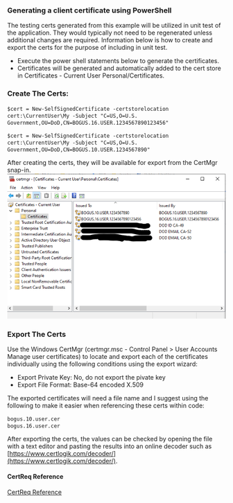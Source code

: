 ### Generating a client certificate using PowerShell

The testing certs generated from this example will be utilized in unit test of the application.
They would typically not need to be regenerated unless additional changes are required.
Information below is how to create and export the certs for the purpose of including in unit test. 


* Execute the power shell statements below to generate the certificates.
* Certificates will be generated and automatically added to the cert store in Certificates - Current User Personal/Certificates.


### Create The Certs:
```
$cert = New-SelfSignedCertificate -certstorelocation cert:\CurrentUser\My -Subject "C=US,O=U.S. Government,OU=DoD,CN=BOGUS.16.USER.1234567890123456"
```

```
$cert = New-SelfSignedCertificate -certstorelocation cert:\CurrentUser\My -Subject "C=US,O=U.S. Government,OU=DoD,CN=BOGUS.10.USER.1234567890"
```

After creating the certs, they will be available for export from the CertMgr snap-in.
![CertMgr](/images/ss-cac-cert.png) 

### Export The Certs
Use the Windows CertMgr (certmgr.msc - Control Panel > User Accounts Manage user certificates) to locate 
and export each of the certificates individually using the following conditions using the export wizard:
* Export Private Key: No, do not export the pivate key 
* Export File Format: Base-64 encoded X.509

The exported certificates will need a file name and I suggest using the following to make it easier when referencing these certs within code:
```
bogus.10.user.cer
bogus.16.user.cer
```

After exporting the certs, the values can be checked by opening the file with a text editor and pasting the results into an online decoder such as [https://www.certlogik.com/decoder/](https://www.certlogik.com/decoder/).


#### CertReq Reference
[CertReq Reference](https://docs.microsoft.com/en-us/previous-versions/windows/it-pro/windows-server-2012-R2-and-2012/dn296456(v%3Dws.11))
